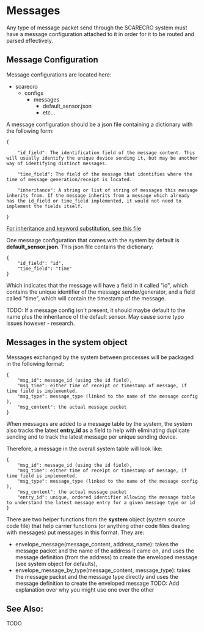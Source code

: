 # Messages 

Any type of message packet send through the SCARECRO system must have a message configuration attached to it in order for it to be routed and parsed effectively. 

## Message Configuration  
Message configurations are located here: 
- scarecro 
    - configs
        - messages  
            - default_sensor.json
            - etc... 

A message configuration should be a json file containing a  dictionary with the following form: 

    {

        "id_field": The identification field of the message content. This will usually identify the unique device sending it, but may be another way of identifying distinct messages. 

        "time_field": The field of the message that identifies where the time of message generation/receipt is located. 

        "inheritance": A string or list of string of messages this message inherits from. If the message inherits from a message which already has the id_field or time_field implemented, it would not need to implement the fields itself. 

    }

[For inheritance and keyword substitution, see this file](configuration_inheritance_and_keyword_substitution.md)

One message configuration that comes with the system by default is **default_sensor.json**. This json file contains the dictionary:

    {
        "id_field": "id",
        "time_field": "time"
    }

Which indicates that the message will have a field in it called "id", which contains the unique identifier of the message sender/generator, and a field called "time", which will contain the timestamp of the message. 

TODO: If a message config isn't present, it should maybe default to the name plus the inheritance of the default sensor. May cause some typo issues however - research. 

## Messages in the system object 
Messages exchanged by the system between processes will be packaged in the following format:
    
    {
        "msg_id": message_id (using the id field),
        "msg_time": either time of receipt or timestamp of message, if time field is implemented,
        "msg_type": message_type (linked to the name of the message config ),
        "msg_content": the actual message packet 
    } 

When messages are added to a message table by the system, the system also tracks the latest **entry_id** as a field to help with eliminating duplicate sending and to track the latest message per unique sending device. 

Therefore, a message in the overall system table will look like:

    {
        "msg_id": message_id (using the id field),
        "msg_time": either time of receipt or timestamp of message, if time field is implemented,
        "msg_type": message_type (linked to the name of the message config ),
        "msg_content": the actual message packet 
        "entry_id": unique, ordered identifier allowing the message table to understand the latest message entry for a given message type or id 
    } 

There are two helper functions from the **system** object (system source code file) that help carrier functions (or anything other code files dealing with messages) put messages in this format. They are: 

- envelope_message(message_content, address_name): takes the message packet and the name of the address it came on, and uses the message definition (from the address) to create the enveloped message (see system object for defaults), 
- envelope_message_by_type(message_content, message_type): takes the message packet and the message type directly and uses the message definition to create the enveloped message
TODO: Add explanation over why you might use one over the other 
## See Also:
TODO 



